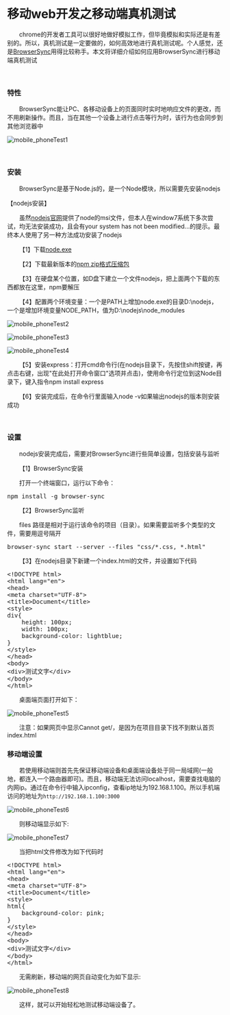 # 移动web开发之移动端真机测试

&emsp;&emsp;chrome的开发者工具可以很好地做好模拟工作，但毕竟模拟和实际还是有差别的。所以，真机测试是一定要做的，如何高效地进行真机测试呢。个人感觉，还是[BrowserSync](http://www.browsersync.cn/)用得比较称手。本文将详细介绍如何应用BrowserSync进行移动端真机测试

&nbsp;

### 特性

&emsp;&emsp;BrowserSync能让PC、各移动设备上的页面同时实时地响应文件的更改，而不用刷新操作。而且，当在其他一个设备上进行点击等行为时，该行为也会同步到其他浏览器中

![mobile_phoneTest1](https://pic.xiaohuochai.site/blog/mobile_phoneTest1.gif)

&nbsp;

### 安装

&emsp;&emsp;BrowserSync是基于Node.js的，是一个Node模块，所以需要先安装nodejs

【nodejs安装】

&emsp;&emsp;虽然[nodejs官网](https://nodejs.org)提供了node的msi文件，但本人在window7系统下多次尝试，均无法安装成功，且会有your system has not been modified...的提示。最终本人使用了另一种方法成功安装了nodejs

&emsp;&emsp;【1】下载[node.exe](http://nodejs.org/dist/v0.10.26/x64/node.exe)

&emsp;&emsp;【2】下载最新版本的[npm zip格式压缩包](http://nodejs.org/dist/npm/)

&emsp;&emsp;【3】在硬盘某个位置，如D盘下建立一个文件nodejs，把上面两个下载的东西都放在这里，npm要解压

&emsp;&emsp;【4】配置两个环境变量：一个是PATH上增加node.exe的目录D:\nodejs，一个是增加环境变量NODE_PATH，值为D:\nodejs\node_modules

![mobile_phoneTest2](https://pic.xiaohuochai.site/blog/mobile_phoneTest2.jpg)


![mobile_phoneTest3](https://pic.xiaohuochai.site/blog/mobile_phoneTest3.jpg)


![mobile_phoneTest4](https://pic.xiaohuochai.site/blog/mobile_phoneTest4.jpg)

&emsp;&emsp;【5】安装express：打开cmd命令行(在nodejs目录下，先按住shift按键，再点击右键，出现"在此处打开命令窗口"选项并点击)，使用命令行定位到这Node目录下，键入指令npm install express

&emsp;&emsp;【6】安装完成后，在命令行里面输入node -v如果输出nodejs的版本则安装成功

&nbsp;

### 设置

&emsp;&emsp;nodejs安装完成后，需要对BrowserSync进行些简单设置，包括安装与监听

&emsp;&emsp;【1】BrowserSync安装

&emsp;&emsp;打开一个终端窗口，运行以下命令：

<div>
<pre>npm install -g browser-sync</pre>
</div>

&emsp;&emsp;【2】BrowserSync监听

&emsp;&emsp;files 路径是相对于运行该命令的项目（目录）。如果需要监听多个类型的文件，需要用逗号隔开

<div>
<pre>browser-sync start --server --files "css/*.css, *.html"</pre>
</div>

&emsp;&emsp;【3】在nodejs目录下新建一个index.html的文件，并设置如下代码

<div>
<pre>&lt;!DOCTYPE html&gt;
&lt;html lang="en"&gt;
&lt;head&gt;
&lt;meta charset="UTF-8"&gt;
&lt;title&gt;Document&lt;/title&gt;
&lt;style&gt;
div{
    height: 100px;
    width: 100px;
    background-color: lightblue;
}    
&lt;/style&gt;
&lt;/head&gt;
&lt;body&gt;
&lt;div&gt;测试文字&lt;/div&gt;    
&lt;/body&gt;
&lt;/html&gt;</pre>
</div>

&emsp;&emsp;桌面端页面打开如下：

![mobile_phoneTest5](https://pic.xiaohuochai.site/blog/mobile_phoneTest5.jpg)

&emsp;&emsp;注意：如果网页中显示Cannot get/，是因为在项目目录下找不到默认首页index.html


### 移动端设置

&emsp;&emsp;若使用移动端则首先先保证移动端设备和桌面端设备处于同一局域网(一般地，都连入一个路由器即可)。而且，移动端无法访问localhost，需要查找电脑的内网ip。通过在命令行中输入ipconfig，查看ip地址为192.168.1.100。所以手机端访问的地址为`http://192.168.1.100:3000`

![mobile_phoneTest6](https://pic.xiaohuochai.site/blog/mobile_phoneTest6.jpg)

&emsp;&emsp;则移动端显示如下:

![mobile_phoneTest7](https://pic.xiaohuochai.site/blog/mobile_phoneTest7.jpg)

&emsp;&emsp;当把html文件修改为如下代码时

<div>
<pre>&lt;!DOCTYPE html&gt;
&lt;html lang="en"&gt;
&lt;head&gt;
&lt;meta charset="UTF-8"&gt;
&lt;title&gt;Document&lt;/title&gt;
&lt;style&gt;
html{
    background-color: pink;
}
&lt;/style&gt;
&lt;/head&gt;
&lt;body&gt;
&lt;div&gt;测试文字&lt;/div&gt;    
&lt;/body&gt;
&lt;/html&gt;</pre>
</div>

&emsp;&emsp;无需刷新，移动端的网页自动变化为如下显示:

![mobile_phoneTest8](https://pic.xiaohuochai.site/blog/mobile_phoneTest8.jpg)

&emsp;&emsp;这样，就可以开始轻松地测试移动端设备了。

